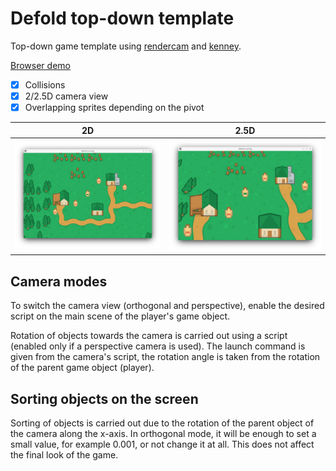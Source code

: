 # Defold top-down template

Top-down game template using [rendercam](https://github.com/rgrams/rendercam) and [kenney](https://kenney.nl/assets/medieval-rts).

[Browser demo](https://abbdulbinladen.github.io/topdown/)

- [x] Collisions
- [x] 2/2.5D camera view
- [x] Overlapping sprites depending on the pivot

<table>
    <thead>
        <tr>
            <th>2D</th>
            <th>2.5D</th>
        </tr>
    </thead>
    <tbody>
        <tr>
            <td><img src="/Screenshot_20220118_152317.png"/></td>
            <td><img src="/Screenshot_20220118_152200.png"/></td>
        </tr>
    </tbody>
</table>

## Camera modes

To switch the camera view (orthogonal and perspective), enable the desired script on the main scene of the player's game object.

Rotation of objects towards the camera is carried out using a script (enabled only if a perspective camera is used). The launch command is given from the camera's script, the rotation angle is taken from the rotation of the parent game object (player).

## Sorting objects on the screen

Sorting of objects is carried out due to the rotation of the parent object of the camera along the x-axis. In orthogonal mode, it will be enough to set a small value, for example 0.001, or not change it at all. This does not affect the final look of the game.